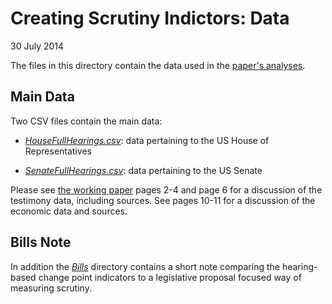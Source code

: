 # Creating Scrutiny Indictors: Data

30 July 2014

The files in this directory contain the data used in the [paper's analyses](FedChangePointNote/paper/source/MainAnalysis_Figures.R).

## Main Data

Two CSV files contain the main data:

- *[HouseFullHearings.csv](FedChangePointNote/paper/data/HouseFullHearings.csv)*: data pertaining to the US House of Representatives

- *[SenateFullHearings.csv](FedChangePointNote/paper/data/SenateFullHearings.csv)*: data pertaining to the US Senate

Please see [the working paper](FedChangePointNote/paper/ChangPointCongFed.pdf) pages 2-4 and page 6 for a discussion of the testimony data, including sources. See pages 10-11 for a discussion of the economic data and sources.

## Bills Note

In addition the *[Bills](Bills/)* directory contains a short note comparing the hearing-based change point indicators to a legislative proposal focused way of measuring scrutiny.
